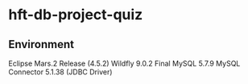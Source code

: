 # hft-db-project-quiz

## Environment

Eclipse Mars.2 Release (4.5.2)
Wildfly 9.0.2 Final
MySQL 5.7.9
MySQL Connector 5.1.38 (JDBC Driver)
